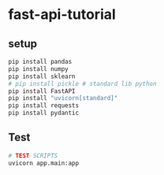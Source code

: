 # fast-api-tutorial

## setup

```bash
pip install pandas
pip install numpy
pip install sklearn
# pip install pickle # standard lib python
pip install FastAPI
pip install "uvicorn[standard]"
pip install requests
pip install pydantic
```

## Test
```bash
# TEST SCRIPTS
uvicorn app.main:app 
```